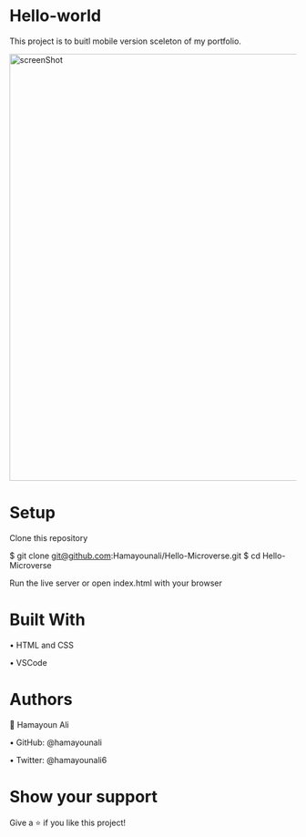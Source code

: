 # Hello-world
This project is to buitl mobile version sceleton of my portfolio.

<img width="750" alt="screenShot" src="https://user-images.githubusercontent.com/22744775/170150565-fd3340e9-7d57-40a9-a199-0ef18574908f.PNG">


# Setup
Clone this repository

$ git clone git@github.com:Hamayounali/Hello-Microverse.git
$ cd Hello-Microverse

Run the live server or open index.html with your browser

# Built With

• HTML and CSS

• VSCode

# Authors
👤 Hamayoun Ali

• GitHub: @hamayounali

• Twitter: @hamayounali6

# Show your support
Give a ⭐️ if you like this project!

